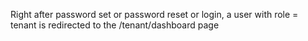 Right after password set or password reset or login, a user with role = tenant is redirected to the /tenant/dashboard page